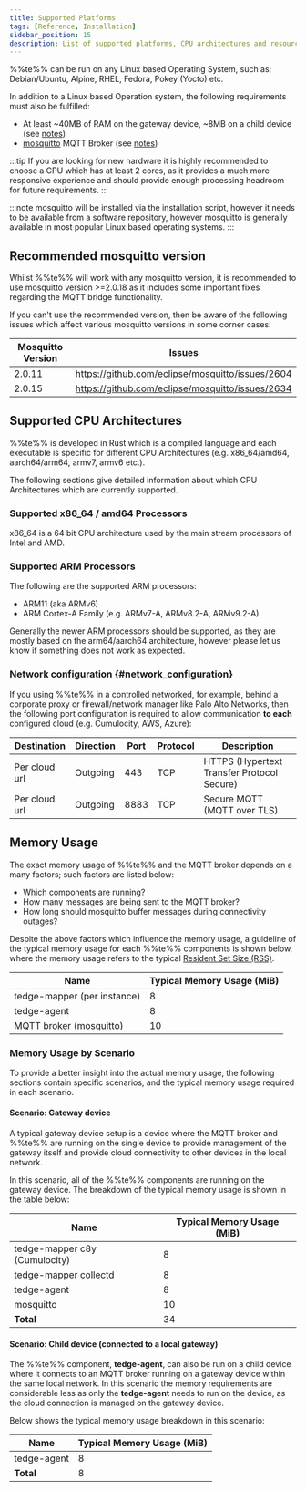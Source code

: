 ```yaml
---
title: Supported Platforms
tags: [Reference, Installation]
sidebar_position: 15
description: List of supported platforms, CPU architectures and resource usage
---
```


%%te%% can be run on any Linux based Operating System, such as; Debian/Ubuntu, Alpine, RHEL, Fedora, Pokey (Yocto) etc.

In addition to a Linux based Operation system, the following requirements must also be fulfilled:

* At least ~40MB of RAM on the gateway device, ~8MB on a child device (see [notes](#memory-usage))
* [mosquitto](https://github.com/eclipse/mosquitto) MQTT Broker (see [notes](#recommended-mosquitto-version))

:::tip
If you are looking for new hardware it is highly recommended to choose a CPU which has at least 2 cores, as it provides a much more responsive experience and should provide enough processing headroom for future requirements.
:::

:::note
mosquitto will be installed via the installation script, however it needs to be available from a software repository, however mosquitto is generally available in most popular Linux based operating systems.
:::

## Recommended mosquitto version

Whilst %%te%% will work with any mosquitto version, it is recommended to use mosquitto version &gt;=2.0.18 as it includes some important fixes regarding the MQTT bridge functionality.

If you can't use the recommended version, then be aware of the following issues which affect various mosquitto versions in some corner cases:

|Mosquitto Version|Issues|
|-----------------|------|
|2.0.11|https://github.com/eclipse/mosquitto/issues/2604|
|2.0.15|https://github.com/eclipse/mosquitto/issues/2634|

## Supported CPU Architectures

%%te%% is developed in Rust which is a compiled language and each executable is specific for different CPU Architectures (e.g. x86_64/amd64, aarch64/arm64, armv7, armv6 etc.).  


The following sections give detailed information about which CPU Architectures which are currently supported.

### Supported x86_64 / amd64 Processors

x86_64 is a 64 bit CPU architecture used by the main stream processors of Intel and AMD.

### Supported ARM Processors

The following are the supported ARM processors:

* ARM11 (aka ARMv6)
* ARM Cortex-A Family (e.g. ARMv7-A, ARMv8.2-A, ARMv9.2-A)

Generally the newer ARM processors should be supported, as they are mostly based on the arm64/aarch64 architecture, however please let us know if something does not work as expected.

### Network configuration {#network_configuration}

If you using %%te%% in a controlled networked, for example, behind a corporate proxy or firewall/network manager like Palo Alto Networks, then the following port configuration is required to allow communication **to each** configured cloud (e.g. Cumulocity, AWS, Azure):

|Destination|Direction|Port|Protocol|Description|
|-----------|---------|----|--------|-----------|
|Per cloud url| Outgoing | 443 | TCP | HTTPS (Hypertext Transfer Protocol Secure) |
|Per cloud url| Outgoing | 8883 | TCP | Secure MQTT (MQTT over TLS) |


## Memory Usage

The exact memory usage of %%te%% and the MQTT broker depends on a many factors; such factors are listed below:

* Which components are running?
* How many messages are being sent to the MQTT broker?
* How long should mosquitto buffer messages during connectivity outages?

Despite the above factors which influence the memory usage, a guideline of the typical memory usage for each %%te%% components is shown below, where the memory usage refers to the typical [Resident Set Size (RSS)](https://en.wikipedia.org/wiki/Resident_set_size).

|Name|Typical Memory Usage (MiB)|
|--|--|
|tedge-mapper (per instance)|8|
|tedge-agent|8|
|MQTT broker (mosquitto)|10|

### Memory Usage by Scenario

To provide a better insight into the actual memory usage, the following sections contain specific scenarios, and the typical memory usage required in each scenario.

#### Scenario: Gateway device

A typical gateway device setup is a device where the MQTT broker and %%te%% are running on the single device to provide management of the gateway itself and provide cloud connectivity to other devices in the local network.

In this scenario, all of the %%te%% components are running on the gateway device. The breakdown of the typical memory usage is shown in the table below:

|Name|Typical Memory Usage (MiB)|
|--|--|
|tedge-mapper c8y (Cumulocity)|8|
|tedge-mapper collectd |8|
|tedge-agent|8|
|mosquitto|10|
|**Total**|34|

#### Scenario: Child device (connected to a local gateway)

The %%te%% component, **tedge-agent**, can also be run on a child device where it connects to an MQTT broker running on a gateway device within the same local network. In this scenario the memory requirements are considerable less as only the **tedge-agent** needs to run on the device, as the cloud connection is managed on the gateway device.

Below shows the typical memory usage breakdown in this scenario:

|Name|Typical Memory Usage (MiB)|
|--|--|
|tedge-agent|8|
|**Total**|8|

